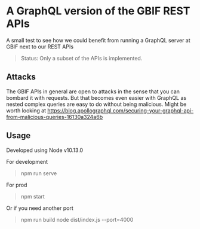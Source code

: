 # A GraphQL version of the GBIF REST APIs

A small test to see how we could benefit from running a GraphQL server at GBIF next to our REST APIs

> Status: Only a subset of the APIs is implemented.

## Attacks
The GBIF APIs in general are open to attacks in the sense that you can bombard it with requests. But that becomes even easier with GraphQL as nested complex queries are easy to do without being malicious. Might be worth looking at https://blog.apollographql.com/securing-your-graphql-api-from-malicious-queries-16130a324a6b

## Usage
Developed using Node v10.13.0

For development
> npm run serve

For prod
> npm start

Or if you need another port
> npm run build
> node dist/index.js --port=4000